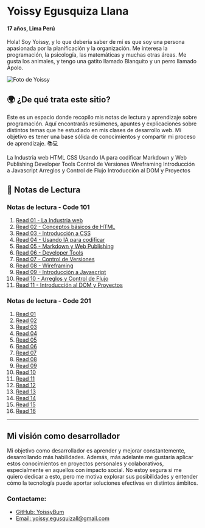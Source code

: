 # Yoissy Egusquiza Llana
#### 17 años, Lima Perú
Hola! Soy Yoissy, y lo que debería saber de mí es que soy una persona apasionada por la planificación y la organización. Me interesa la programación, la psicología, las matemáticas y muchas otras áreas. Me gusta los animales, y tengo una gatito llamado Blanquito y un perro llamado Apolo.

![Foto de Yoissy](https://i.pinimg.com/736x/f7/fe/a7/f7fea7f8b1c84d60e8e9077d6d43012b.jpg)


## 🌍 ¿De qué trata este sitio?

Este es un espacio donde recopilo mis notas de lectura y aprendizaje sobre programación. Aquí encontrarás resúmenes, apuntes y explicaciones sobre distintos temas que he estudiado en mis clases de desarrollo web. Mi objetivo es tener una base sólida de conocimientos y compartir mi proceso de aprendizaje. 📚💻  

La Industria web
HTML
CSS
Usando IA para codificar
Markdown y Web Publishing
Developer Tools
Control de Versiones
Wireframing
Introducción a Javascript
Arreglos y Control de Flujo
Introducción al DOM y Proyectos

## 📖 Notas de Lectura

### Notas de lectura - Code 101  
1. [Read 01 - La Industria web](101/read01.md)  
2. [Read 02 - Conceptos básicos de HTML](101/read02.md)  
3. [Read 03 - Introducción a CSS](101/read03.md)  
4. [Read 04 - Usando IA para codificar](101/read04.md)  
5. [Read 05 - Markdown y Web Publishing](101/read05.md)  
6. [Read 06 - Developer Tools](101/read06.md)  
7. [Read 07 - Control de Versiones](101/read07.md)  
8. [Read 08 - Wireframing](101/read08.md)  
9. [Read 09 - Introducción a Javascript](101/read09.md)  
10. [Read 10 - Arreglos y Control de Flujo](101/read10.md)  
11. [Read 11 - Introducción al DOM y Proyectos](101/read11.md)  

### Notas de lectura - Code 201  
1. [Read 01](201/read01.md)  
2. [Read 02](201/read02.md)  
3. [Read 03](201/read03.md)  
4. [Read 04](201/read04.md)  
5. [Read 05](201/read05.md)  
6. [Read 06](201/read06.md)  
7. [Read 07](201/read07.md)  
8. [Read 08](201/read08.md)  
9. [Read 09](201/read09.md)  
10. [Read 10](201/read10.md)  
11. [Read 11](201/read11.md)  
12. [Read 12](201/read12.md)  
13. [Read 13](201/read13.md)  
14. [Read 14](201/read14.md)  
15. [Read 15](201/read15.md)  
16. [Read 16](201/read16.md)  

---



## Mi visión como desarrollador

Mi objetivo como desarrollador es aprender y mejorar constantemente, desarrollando más habilidades. Además, más adelante me gustaría aplicar estos conocimientos en proyectos personales y colaborativos, especialmente en aquellos con impacto social. No estoy segura si me quiero dedicar a esto, pero me motiva explorar sus posibilidades y entender cómo la tecnología puede aportar soluciones efectivas en distintos ámbitos.

### Contactame: 
- [GitHub: YoissyBum](https://github.com/Yoissybum)  
- [Email: yoissy.egusquizall@gmail.com](mailto:yoissy.egusquizall@gmail.com)

